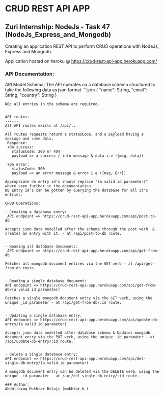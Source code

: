 # CRUD REST API APP
## Zuri Internship: NodeJs - Task 47 (NodeJs_Express_and_Mongodb)
 Creating an application REST API to perform CRUD operations with NodeJs, Express and Mongodb.
 
 Application hosted on heroku @ https://crud-rest-api-app.herokuapp.com/

### API Documentation:
 API Model Schema:
 The API operates on a database schema structured to take the following data as json format
 	```json
   {
 		"name": String,
 		"email": String,
 		"country": String
 	}
   ```
NB: all entries in the schema are required.


 API routes:
------
 All API routes exists at /api/..

 All routes requests return a statusCode, and a payload having a message and some data.
    Response:
    +On success:
      statusCode: 200 or 404
      payload => a success / info message & data i.e ({msg, data})
    
    +On error:
      statusCode: 500
      payload => an error message & error i.e ({msg, Err})

 Appropriate db entry id's should replace "(a valid id parameter)" where seen further in the documentation.
 DB Entry Id's can be gotten by querying the database for all it's entries.

 CRUD Operations:

 - Creating a database entry:
    API endpoint => https://crud-rest-api-app.herokuapp.com/api/post-to-db
  
  Accepts json data modelled after the schema through the post verb. & creates an entry with it. - at /api/post-to-db route.
  

 - Reading all database documents:
    API endpoint => https://crud-rest-api-app.herokuapp.com/api/get-from-db
  
  Fetches all mongodb document entires via the GET verb - at /api/get-from-db route.
  

 - Reading a single database document:
  API endpoint => https://crud-rest-api-app.herokuapp.com/api/get-from-db/(a valid id parameter)
  
  Fetches a single mongodb document entry via the GET verb, using the unique _id parameter - at /api/get-from-db/:id route.
  
	
 - Updating a single database entry:
  API endpoint => https://crud-rest-api-app.herokuapp.com/api/update-db-entry/(a valid id parameter)
  
  Accepts json data modelled after database schema & Updates mongodb document entry via the PUT verb, using the unique _id paramater - at /api/update-db-entry/:id route.
	

 - Delete a Single database entry:
  API endpoint => https://crud-rest-api-app.herokuapp.com/api/del-single-db-entry/(a valid id parameter)
  
  A mongodb document entry can be deleted via the DELETE verb, using the unique _id paramater - at /api/del-single-db-entry/:id route.
  
### Author:
  Abdulrazaq Mukhtar Bolaji (mukhtar.b_)
  
  
  
  
  
  
  
  
  
  
  
  
  
  